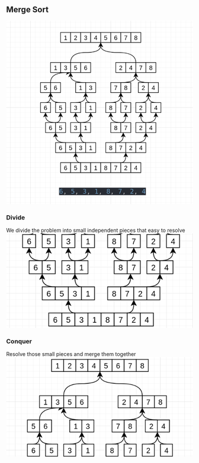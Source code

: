 ## Merge Sort
![](merge_sort.png)

### Divide
We divide the problem into small independent pieces that easy to resolve
![](merge_sort_divide.png)

### Conquer
Resolve those small pieces and merge them together
![](merge_sort_conquer.png)